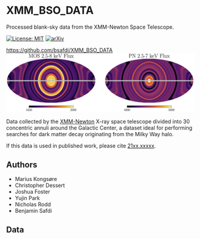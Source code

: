 # XMM_BSO_DATA
Processed blank-sky data from the XMM-Newton Space Telescope.

[![License: MIT](https://img.shields.io/badge/License-MIT-yellow.svg)](https://opensource.org/licenses/MIT)
[![arXiv](https://img.shields.io/badge/arXiv-21xx.xxxxx%20-green.svg)](https://arxiv.org/abs/21xx.xxxxx)

https://github.com/bsafdi/XMM_BSO_DATA
![RingFlux](https://github.com/bsafdi/XMM_BSO_DATA/blob/master/data/XMM-Ring-Flux.png "XMM Newton Flux divided into 30 rings for the MOS and PN Cameras")

Data collected by the [XMM-Newton](https://www.cosmos.esa.int/web/xmm-newton) X-ray space telescope divided into 30 concentric annuli around the Galactic Center, a dataset ideal for performing searches for dark matter decay originating from the Milky Way halo.

If this data is used in published work, please cite [21xx.xxxxx](https://arxiv.org/abs/21xx.xxxxx).

## Authors

- Marius Kongsøre
- Christopher Dessert
- Joshua Foster
- Yujin Park
- Nicholas Rodd
- Benjamin Safdi

## Data
